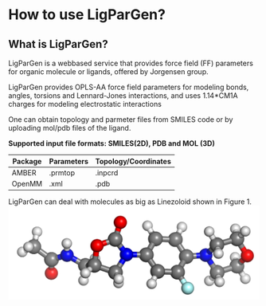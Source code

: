 # How to use LigParGen?

## What is LigParGen?
LigParGen is a webbased service that provides force field (FF) parameters for organic molecule or ligands, offered by Jorgensen group.

LigParGen provides OPLS-AA force field parameters for modeling bonds, angles, torsions and Lennard-Jones interactions, and uses 1.14*CM1A charges for modeling electrostatic interactions

One can obtain topology and parmeter files from SMILES code or by uploading mol/pdb files of the ligand. 

**Supported input file formats: SMILES(2D), PDB and MOL (3D)**

| Package | Parameters | Topology/Coordinates |
| -- | -- | -- |
| AMBER | .prmtop | .inpcrd |
| OpenMM | .xml | .pdb |


LigParGen can deal with molecules as big as Linezoloid shown in Figure 1.
![](linezo.png)